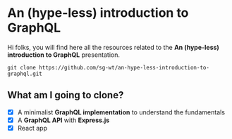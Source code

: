 # An (hype-less) introduction to GraphQL

Hi folks, you will find here all the resources related to the **An (hype-less) introduction to GraphQL** presentation.

```
git clone https://github.com/sg-wt/an-hype-less-introduction-to-graphql.git
```

## What am I going to clone?

- [x] A minimalist **GraphQL implementation** to understand the fundamentals
- [x] A **GraphQL API** with **Express.js**
- [x] React app
